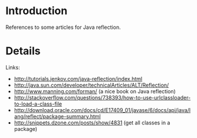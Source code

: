 # Introduction #

References to some articles for Java reflection.


# Details #

Links:
  * http://tutorials.jenkov.com/java-reflection/index.html
  * http://java.sun.com/developer/technicalArticles/ALT/Reflection/
  * http://www.manning.com/forman/ (a nice book on Java reflection)
  * http://stackoverflow.com/questions/738393/how-to-use-urlclassloader-to-load-a-class-file
  * http://download.oracle.com/docs/cd/E17409_01/javase/6/docs/api/java/lang/reflect/package-summary.html
  * http://snippets.dzone.com/posts/show/4831 (get all classes in a package)